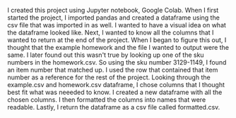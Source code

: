 I created this project using Jupyter notebook, Google Colab. When I first started the project, I imported pandas and created a dataframe using the csv file that was imported in as well. I wanted to have a visual idea on what the dataframe looked like. Next, I wanted to know all the columns that I wanted to return at the end of the project. When I began to figure this out, I thought that the example homework and the file I wanted to output were the same. I later found out this wasn't true by looking up one of the sku numbers in the homework.csv. So using the sku number 3129-1149, I found an item number that matched up. I used the row that contained that item number as a reference for the rest of the project. Looking through the example.csv and homework.csv dataframe, I chose columns that I thought best fit what was neeeded to know. I created a new dataframe with all the chosen columns. I then formatted the columns into names that were readable. Lastly, I return the dataframe as a csv file called formatted.csv.
